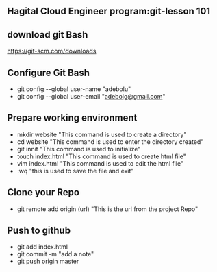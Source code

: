 ##  Hagital Cloud Engineer program:git-lesson 101   
##  download git Bash  
https://git-scm.com/downloads  
##  Configure Git Bash  
- git config --global user-name "adebolu"  
- git config --global user-email "adebolg@gmail.com"  
##  Prepare working environment  
- mkdir website "This command is used to create a directory"  
- cd website "This command is used to enter the directory created"    
- git innit "This command is used to initialize"  
- touch index.html "This command is used to create html file"  
- vim index.html "This command is used to edit the html file"  
- :wq "this is used to save the file and exit"  
##  Clone your Repo  
- git remote add origin (url) "This is the url from the project Repo"  
##  Push to github  
- git add index.html  
- git commit -m "add a note"  
- git push origin master
